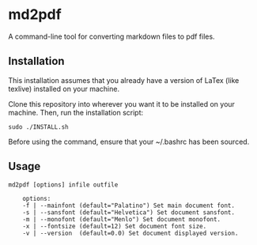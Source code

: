 # md2pdf

A command-line tool for converting markdown files to pdf files.

## Installation

This installation assumes that you already have a version of LaTex (like texlive) installed on your machine.

Clone this repository into wherever you want it to be installed on your machine. Then, run the installation script:

```
sudo ./INSTALL.sh
```
Before using the command, ensure that your ~/.bashrc has been sourced.

## Usage
```
md2pdf [options] infile outfile

	options:
	-f | --mainfont (default="Palatino") Set main document font.
	-s | --sansfont (default="Helvetica") Set document sansfont.
	-m | --monofont (default="Menlo") Set document monofont.
	-x | --fontsize (default=12) Set document font size.
	-v | --version  (default=0.0) Set document displayed version.
```
